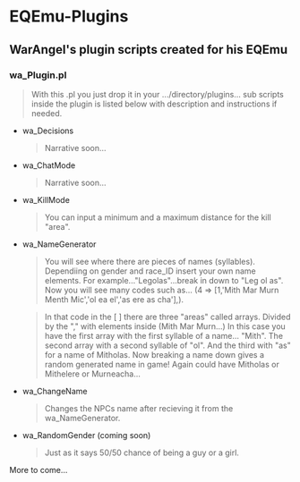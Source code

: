# EQEmu-Plugins
## WarAngel's plugin scripts created for his EQEmu
>
###  wa_Plugin.pl
> With this .pl you just drop it in your .../directory/plugins...
sub scripts inside the plugin is listed below with description and instructions if needed.

* wa_Decisions
    > Narrative soon...
* wa_ChatMode
    > Narrative soon...
* wa_KillMode
    > You can input a minimum and a maximum distance for the kill "area".
* wa_NameGenerator
    > You will see where there are pieces of names (syllables). Dependiing on gender and race_ID insert your own name elements. For example..."Legolas"...break in down to "Leg ol as". Now you will see many codes such as... (4 => [1,'Mith Mar Murn Menth Mic','ol ea el','as ere as cha'],).
    
    > In that code in the [ ] there are three "areas" called arrays. Divided by the "," with elements inside (Mith Mar Murn...) In this case you have the first array with the first syllable of a name... "Mith". The second array with a second syllable of "ol". And the third with "as" for a name of Mitholas. Now breaking a name down gives a random generated name in game! Again could have Mitholas or Mithelere or Murneacha...
* wa_ChangeName
    > Changes the NPCs name after recieving it from the wa_NameGenerator.
* wa_RandomGender (coming soon)
    > Just as it says 50/50 chance of being a guy or a girl.
    > 
More to come...

